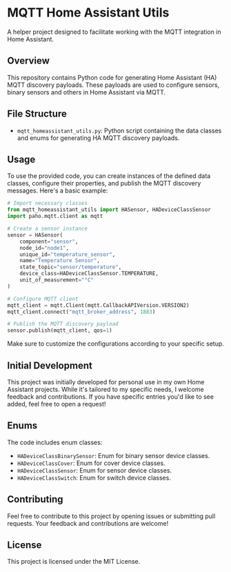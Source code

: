 # MQTT Home Assistant Utils

A helper project designed to facilitate working with the MQTT integration in Home Assistant.

## Overview

This repository contains Python code for generating Home Assistant (HA) MQTT discovery payloads. These payloads are used to configure sensors, binary sensors and others in Home Assistant via MQTT.

## File Structure

- `mqtt_homeassistant_utils.py`: Python script containing the data classes and enums for generating HA MQTT discovery payloads.

## Usage

To use the provided code, you can create instances of the defined data classes, configure their properties, and publish the MQTT discovery messages. Here's a basic example:

```python
# Import necessary classes
from mqtt_homeassistant_utils import HASensor, HADeviceClassSensor
import paho.mqtt.client as mqtt

# Create a sensor instance
sensor = HASensor(
    component="sensor",
    node_id="node1",
    unique_id="temperature_sensor",
    name="Temperature Sensor",
    state_topic="sensor/temperature",
    device_class=HADeviceClassSensor.TEMPERATURE,
    unit_of_measurement="°C"
)

# Configure MQTT client
mqtt_client = mqtt.Client(mqtt.CallbackAPIVersion.VERSION2)
mqtt_client.connect("mqtt_broker_address", 1883)

# Publish the MQTT discovery payload
sensor.publish(mqtt_client, qos=1)
```

Make sure to customize the configurations according to your specific setup.

## Initial Development

This project was initially developed for personal use in my own Home Assistant projects. While it's tailored to my specific needs, I welcome feedback and contributions. If you have specific entries you'd like to see added, feel free to open a request!

## Enums

The code includes enum classes:

* `HADeviceClassBinarySensor`: Enum for binary sensor device classes.
* `HADeviceClassCover`: Enum for cover device classes.
* `HADeviceClassSensor`: Enum for sensor device classes.
* `HADeviceClassSwitch`: Enum for switch device classes.

## Contributing

Feel free to contribute to this project by opening issues or submitting pull requests. Your feedback and contributions are welcome!

## License

This project is licensed under the MIT License.